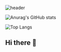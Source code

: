 ![header](https://capsule-render.vercel.app/api?type=waving&color=gradient&customColorList=10&height=200&text=Dinga's%20GITHUB&fontSize=50&animation=twinkling&fontAlign=68&fontAlignY=36)


![Anurag's GitHub stats](https://github-readme-stats.vercel.app/api?username=dinga&show_icons=true&hide=contribs,prs&cache_seconds=86400&theme=radical)


![Top Langs](https://github-readme-stats.vercel.app/api/top-langs/?username=dinga&layout=compact)


## Hi there 👋

<!--
**doldollee00/doldollee00** is a ✨ _special_ ✨ repository because its `README.md` (this file) appears on your GitHub profile.

Here are some ideas to get you started:

- 🔭 I’m currently working on ...
- 🌱 I’m currently learning ...
- 👯 I’m looking to collaborate on ...
- 🤔 I’m looking for help with ...
- 💬 Ask me about ...
- 📫 How to reach me: ...
- 😄 Pronouns: ...
- ⚡ Fun fact: ...
-->
